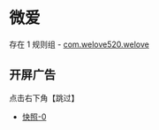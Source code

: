 # 微爱

存在 1 规则组 - [com.welove520.welove](/src/apps/com.welove520.welove.ts)

## 开屏广告

点击右下角【跳过】

- [快照-0](https://i.gkd.li/import/13325131)
